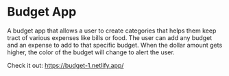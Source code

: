 # Budget App

A budget app that allows a user to create categories that helps them keep tract of various expenses like bills or
                  food. The user can add any budget and an expense to add to that specific budget. When the dollar amount gets higher,
                  the color of the budget will change to alert the user.

Check it out: https://budget-1.netlify.app/
